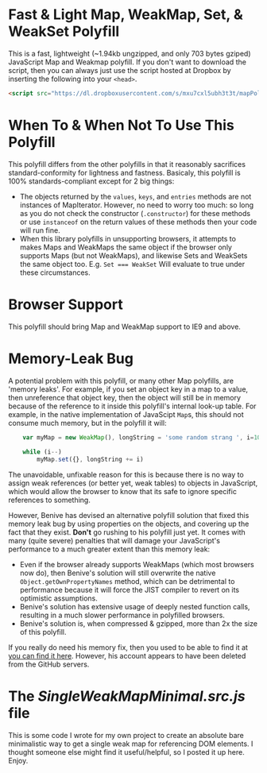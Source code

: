 # Fast & Light Map, WeakMap, Set, & WeakSet Polyfill
This is a fast, lightweight (~1.94kb ungzipped, and only 703 bytes gziped) JavaScript Map and Weakmap polyfill. If you don't want to download the script, then you can always just use the script hosted at Dropbox by inserting the following into your `<head>`.

```HTML
<script src="https://dl.dropboxusercontent.com/s/mxu7cxl5ubh3t3t/mapPolyfillv2.min.js?dl=0" type="text/javascript"></script>
```

# When To & When Not To Use This Polyfill
This polyfill differs from the other polyfills in that it reasonably sacrifices standard-conformity for lightness and fastness. Basicaly, this polyfill is 100% standards-compliant except for 2 big things:

 * The objects returned by the `values`, `keys`, and `entries` methods are not instances of MapIterator. However, no need to worry too much: so long as you do not check the constructor (`.constructor`) for these methods or use `instanceof` on the return values of these methods then your code will run fine.
 * When this library polyfills in unsupporting browsers, it attempts to makes Maps and WeakMaps the same object if the browser only supports Maps (but not WeakMaps), and likewise Sets and WeakSets the same object too. E.g. `Set === WeakSet` Will evaluate to true under these circumstances.

# Browser Support
This polyfill should bring Map and WeakMap support to IE9 and above.

# Memory-Leak Bug
A potential problem with this polyfill, or many other Map polyfills, are 'memory leaks'. For example, if you set an object key in a map to a value, then unreference that object key, then the object will still be in memory because of the reference to it inside this polyfill's internal look-up table. For example, in the native implementation of JavaScipt `Map`s, this should not consume much memory, but in the polyfill it will:

```javascript
    var myMap = new WeakMap(), longString = 'some random strang ', i=100e+6;
    
    while (i--)
        myMap.set({}, longString += i)
```

The unavoidable, unfixable reason for this is because there is no way to assign weak references (or better yet, weak tables) to objects in JavaScript, which would allow the browser to know that its safe to ignore specific references to something.

However, Benive has devised an alternative polyfill solution that fixed this memory leak bug by using properties on the objects, and covering up the fact that they exist. **Don't** go rushing to his polyfill just yet. It comes with many (quite severe) penalties that will damage your JavaScript's performance to a much greater extent than this memory leak:

  * Even if the browser already supports WeakMaps (which most browsers now do), then Benive's solution will still overwrite the native `Object.getOwnPropertyNames` method, which can be detrimental to performance because it will force the JIST compiler to revert on its optimistic assumptions.
  * Benive's solution has extensive usage of deeply nested function calls, resulting in a much slower performance in polyfilled browsers.
  * Benive's solution is, when compressed & gzipped, more than 2x the size of this polyfill.

If you really do need his memory fix, then you used to be able to find it at <a href="https://github.com/Benvie/WeakMap">you can find it here</a>. However, his account appears to have been deleted from the GitHub servers.

# The <i>SingleWeakMapMinimal.src.js</i> file
This is some code I wrote for my own project to create an absolute bare minimalistic way to get a single weak map for referencing DOM elements. I thought someone else might find it useful/helpful, so I posted it up here. Enjoy.
